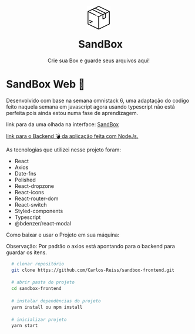<div  align="center">
  <img src="./src/assets/logo.svg" width="64" title="SandBox App" />
  <div style="display:flex; flex-direction: column;" >
    <h1 style="margin-left: 10px; margin-top: 20px;" >SandBox</h1>
    <span style="font-size: 14px;">Crie sua Box e guarde seus arquivos aqui!</span>
  </div>
</div>

# SandBox Web 🚀
  Desenvolvido com base na semana omnistack 6, uma  adaptação do codigo feito naquela semana em javascript agora usando typescript não está perfeita pois ainda estou numa fase de aprendizagem.


  link para da uma olhada na interface: [SandBox](https://frontend-sandbox.herokuapp.com/)

  [link para o Backend 💣 da aplicação feita com NodeJs.](https://github.com/Carlos-Reiss/sandbox-backend)

As tecnologias que utilizei nesse projeto foram:

- React
- Axios
- Date-fns
- Polished
- React-dropzone
- React-icons
- React-router-dom
- React-switch
- Styled-components
- Typescript
- @bdenzer/react-modal

Como baixar e usar o Projeto em sua máquina:

Observação: Por padrão o axios está apontando para o backend para guardar os itens.

```bash
  # clonar repositório
  git clone https://github.com/Carlos-Reiss/sandbox-frontend.git

  # abrir pasta do projeto
  cd sandbox-frontend

  # instalar dependências do projeto
  yarn install ou npm install

  # inicializar projeto
  yarn start

```


